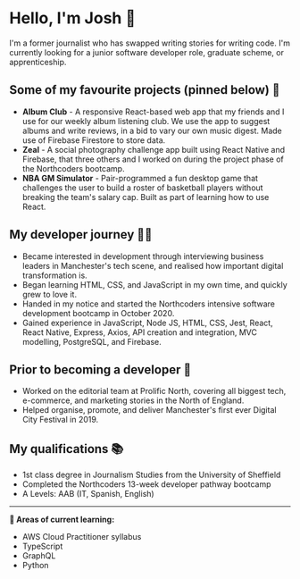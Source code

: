 # Hello, I'm Josh 👋 

I'm a former journalist who has swapped writing stories for writing code. I'm currently looking for a junior software developer role, graduate scheme, or apprenticeship. 

## Some of my favourite projects (pinned below) 🚀
+ **Album Club** - A responsive React-based web app that my friends and I use for our weekly album listening club. We use the app to suggest albums and write reviews, in a bid to vary our own music digest. Made use of Firebase Firestore to store data. 
+ **Zeal** - A social photography challenge app built using React Native and Firebase, that three others and I worked on during the project phase of the Northcoders bootcamp.
+ **NBA GM Simulator** - Pair-programmed a fun desktop game that challenges the user to build a roster of basketball players without breaking the team's salary cap. Built as part of learning how to use React. 

## My developer journey 👨‍💻
+ Became interested in development through interviewing business leaders in Manchester's tech scene, and realised how important digital transformation is.
+ Began learning HTML, CSS, and JavaScript in my own time, and quickly grew to love it.
+ Handed in my notice and started the Northcoders intensive software development bootcamp in October 2020. 
+ Gained experience in JavaScript, Node JS, HTML, CSS, Jest, React, React Native, Express, Axios, API creation and integration, MVC modelling, PostgreSQL, and Firebase.

## Prior to becoming a developer 📰
+ Worked on the editorial team at Prolific North, covering all biggest tech, e-commerce, and marketing stories in the North of England.
+ Helped organise, promote, and deliver Manchester's first ever Digital City Festival in 2019.

## My qualifications 📚
+ 1st class degree in Journalism Studies from the University of Sheffield
+ Completed the Northcoders 13-week developer pathway bootcamp
+ A Levels: AAB (IT, Spanish, English)

___

**🌱  Areas of current learning:**
+ AWS Cloud Practitioner syllabus
+ TypeScript
+ GraphQL
+ Python
